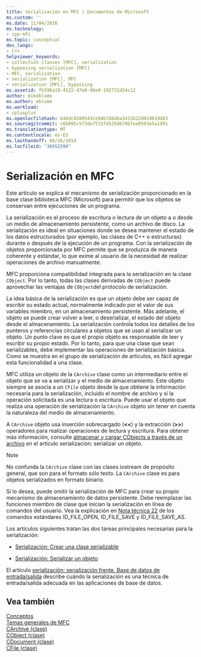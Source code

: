 ```yaml
---
title: Serialización en MFC | Documentos de Microsoft
ms.custom: ''
ms.date: 11/04/2016
ms.technology:
- cpp-mfc
ms.topic: conceptual
dev_langs:
- C++
helpviewer_keywords:
- collection classes [MFC], serialization
- bypassing serialization [MFC]
- MFC, serialization
- serialization [MFC], MFC
- serialization [MFC], bypassing
ms.assetid: fb596a18-4522-47e0-96e0-192732d24c12
author: mikeblome
ms.author: mblome
ms.workload:
- cplusplus
ms.openlocfilehash: b46dc8500543ce94b7d8d6a3415b22d019619d83
ms.sourcegitcommit: c6b095c5f3de7533fd535d679bfee0503e5a1d91
ms.translationtype: MT
ms.contentlocale: es-ES
ms.lasthandoff: 06/26/2018
ms.locfileid: "36952598"
---
```

# <a name="serialization-in-mfc"></a>Serialización en MFC
Este artículo se explica el mecanismo de serialización proporcionado en la base clase biblioteca MFC (Microsoft) para permitir que los objetos se conservan entre ejecuciones de un programa.  
  
 La serialización es el proceso de escritura o lectura de un objeto a o desde un medio de almacenamiento persistente, como un archivo de disco. La serialización es ideal en situaciones donde se desea mantener el estado de los datos estructurados (por ejemplo, las clases de C++ o estructuras) durante o después de la ejecución de un programa. Con la serialización de objetos proporcionada por MFC permite que se produzca de manera coherente y estándar, lo que exime al usuario de la necesidad de realizar operaciones de archivo manualmente.  
  
 MFC proporciona compatibilidad integrada para la serialización en la clase `CObject`. Por lo tanto, todas las clases derivadas de `CObject` puede aprovechar las ventajas de `CObject`del protocolo de serialización.  
  
 La idea básica de la serialización es que un objeto debe ser capaz de escribir su estado actual, normalmente indicado por el valor de sus variables miembro, en un almacenamiento persistente. Más adelante, el objeto se puede crear volver a leer, o deserializar, el estado del objeto desde el almacenamiento. La serialización controla todos los detalles de los punteros y referencias circulares a objetos que se usan al serializar un objeto. Un punto clave es que el propio objeto es responsable de leer y escribir su propio estado. Por lo tanto, para que una clase que sean serializables, debe implementar las operaciones de serialización básica. Como se muestra en el grupo de serialización de artículos, es fácil agregar esta funcionalidad a una clase.  
  
 MFC utiliza un objeto de la `CArchive` clase como un intermediario entre el objeto que se va a serializar y el medio de almacenamiento. Este objeto siempre se asocia a un `CFile` objeto desde la que obtiene la información necesaria para la serialización, incluido el nombre de archivo y si la operación solicitada es una lectura o escritura. Puede usar el objeto que realiza una operación de serialización la `CArchive` objeto sin tener en cuenta la naturaleza del medio de almacenamiento.  
  
 A `CArchive` objeto usa inserción sobrecargado (**<\<**) y la extracción (**>>**) operadores para realizar operaciones de lectura y escritura. Para obtener más información, consulte [almacenar y cargar CObjects a través de un archivo](../mfc/storing-and-loading-cobjects-via-an-archive.md) en el artículo serialización: serializar un objeto.  
  
> [!NOTE]
>  No confunda la `CArchive` clase con las clases iostream de propósito general, que son para el formato sólo texto. La `CArchive` clase es para objetos serializados en formato binario.  
  
 Si lo desea, puede omitir la serialización de MFC para crear su propio mecanismo de almacenamiento de datos persistente. Debe reemplazar las funciones miembro de clase que inician la serialización en línea de comandos del usuario. Vea la explicación en [Nota técnica 22](../mfc/tn022-standard-commands-implementation.md) de los comandos estándares ID_FILE_OPEN, ID_FILE_SAVE y ID_FILE_SAVE_AS.  
  
 Los artículos siguientes tratan las dos tareas principales necesarias para la serialización:  
  
-   [Serialización: Crear una clase serializable](../mfc/serialization-making-a-serializable-class.md)  
  
-   [Serialización: Serializar un objeto](../mfc/serialization-serializing-an-object.md)  
  
 El artículo [serialización: serialización frente. Base de datos de entrada/salida](../mfc/serialization-serialization-vs-database-input-output.md) describe cuándo la serialización es una técnica de entrada/salida adecuada en las aplicaciones de base de datos.  
  
## <a name="see-also"></a>Vea también  
 [Conceptos](../mfc/mfc-concepts.md)   
 [Temas generales de MFC](../mfc/general-mfc-topics.md)   
 [CArchive (clase)](../mfc/reference/carchive-class.md)   
 [CObject (clase)](../mfc/reference/cobject-class.md)   
 [CDocument (clase)](../mfc/reference/cdocument-class.md)   
 [CFile (clase)](../mfc/reference/cfile-class.md)
